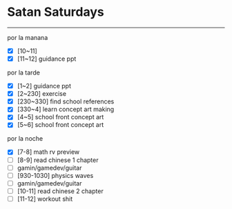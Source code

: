 # Satan Saturdays
---
por la manana
- [x] [10~11] 
- [x] [11~12] guidance ppt

por la tarde
- [x] [1~2] guidance ppt
- [x] [2~230] exercise
- [x] [230~330] find school references
- [x] [330~4] learn concept art making
- [x] [4~5] school front concept art
- [x] [5~6] school front concept art

por la noche
- [x] [7-8] math rv preview
- [ ] [8-9] read chinese 1 chapter
- [ ] gamin/gamedev/guitar
- [ ] [930-1030] physics waves
- [ ] gamin/gamedev/guitar
- [ ] [10-11] read chinese 2 chapter
- [ ] [11-12] workout shit